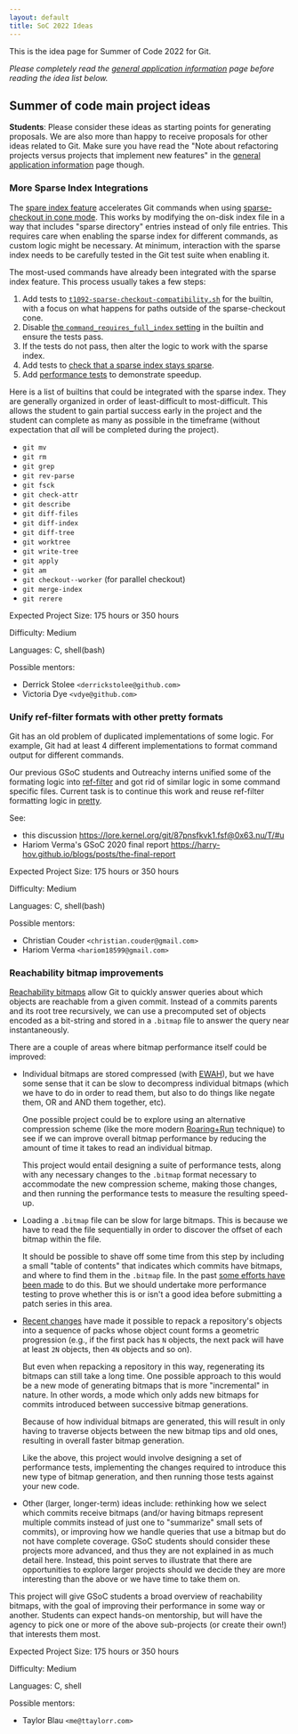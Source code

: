 ```yaml
---
layout: default
title: SoC 2022 Ideas
---
```


This is the idea page for Summer of Code 2022 for Git.

*Please completely read the [general application information](https://git.github.io/General-Application-Information)
page before reading the idea list below.*

## Summer of code main project ideas

**Students**: Please consider these ideas as starting points for
generating proposals. We are also more than happy to receive proposals
for other ideas related to Git. Make sure you have read the "Note
about refactoring projects versus projects that implement new
features" in the [general application information](https://git.github.io/General-Application-Information)
page though.

### More Sparse Index Integrations

The [spare index feature](https://github.blog/2021-11-10-make-your-monorepo-feel-small-with-gits-sparse-index/)
accelerates Git commands when using
[sparse-checkout in cone mode](https://github.blog/2020-01-17-bring-your-monorepo-down-to-size-with-sparse-checkout/).
This works by modifying the on-disk index file in a way that includes
"sparse directory" entries instead of only file entries. This requires
care when enabling the sparse index for different commands, as custom
logic might be necessary. At minimum, interaction with the sparse index
needs to be carefully tested in the Git test suite when enabling it.

The most-used commands have already been integrated with the sparse
index feature. This process usually takes a few steps:

1. Add tests to [`t1092-sparse-checkout-compatibility.sh`](https://github.com/git/git/blob/master/t/t1092-sparse-checkout-compatibility.sh)
   for the builtin, with a focus on what happens for paths outside of the
   sparse-checkout cone.
2. Disable [the `command_requires_full_index` setting](https://github.com/git/git/blob/master/repository.h#L35)
   in the builtin and ensure the tests pass.
3. If the tests do not pass, then alter the logic to work with the sparse index.
4. Add tests to [check that a sparse index stays sparse](https://github.com/git/git/blob/38062e73e009f27ea192d50481fcb5e7b0e9d6eb/t/t1092-sparse-checkout-compatibility.sh#L873-L939).
5. Add [performance tests](https://github.com/git/git/blob/master/t/perf/p2000-sparse-operations.sh)
   to demonstrate speedup.

Here is a list of builtins that could be integrated with the sparse index.
They are generally organized in order of least-difficult to most-difficult.
This allows the student to gain partial success early in the project and
the student can complete as many as possible in the timeframe (without
expectation that _all_ will be completed during the project).

* `git mv`
* `git rm`
* `git grep`
* `git rev-parse`
* `git fsck`
* `git check-attr`
* `git describe`
* `git diff-files`
* `git diff-index`
* `git diff-tree`
* `git worktree`
* `git write-tree`
* `git apply`
* `git am`
* `git checkout--worker` (for parallel checkout)
* `git merge-index`
* `git rerere`

Expected Project Size: 175 hours or 350 hours

Difficulty: Medium

Languages: C, shell(bash)

Possible mentors:
* Derrick Stolee `<derrickstolee@github.com>`
* Victoria Dye `<vdye@github.com>`

### Unify ref-filter formats with other pretty formats

Git has an old problem of duplicated implementations of some
logic. For example, Git had at least 4 different implementations to
format command output for different commands.

Our previous GSoC students and Outreachy interns unified some of the
formating logic into
[ref-filter](https://github.com/git/git/blob/master/ref-filter.h) and
got rid of similar logic in some command specific files. Current task
is to continue this work and reuse ref-filter formatting logic in
[pretty](https://github.com/git/git/blob/master/pretty.h).

See:

  - this discussion <https://lore.kernel.org/git/87pnsfkvk1.fsf@0x63.nu/T/#u>
  - Hariom Verma's GSoC 2020 final report <https://harry-hov.github.io/blogs/posts/the-final-report>

Expected Project Size: 175 hours or 350 hours

Difficulty: Medium

Languages: C, shell(bash)

Possible mentors:
* Christian Couder `<christian.couder@gmail.com>`
* Hariom Verma `<hariom18599@gmail.com>`

### Reachability bitmap improvements

[Reachability bitmaps][vmg-bitmaps] allow Git to quickly answer queries about
which objects are reachable from a given commit. Instead of a commits parents
and its root tree recursively, we can use a precomputed set of objects encoded
as a bit-string and stored in a `.bitmap` file to answer the query near
instantaneously.

There are a couple of areas where bitmap performance itself could be improved:

  - Individual bitmaps are stored compressed (with [EWAH][ewah]), but we have
    some sense that it can be slow to decompress individual bitmaps (which we
    have to do in order to read them, but also to do things like negate them, OR
    and AND them together, etc).

    One possible project could be to explore using an alternative compression
    scheme (like the more modern [Roaring+Run][roaring-run] technique) to see if
    we can improve overall bitmap performance by reducing the amount of time it
    takes to read an individual bitmap.

    This project would entail designing a suite of performance tests, along with
    any necessary changes to the `.bitmap` format necessary to accommodate the
    new compression scheme, making those changes, and then running the
    performance tests to measure the resulting speed-up.

  - Loading a `.bitmap` file can be slow for large bitmaps. This is because we
    have to read the file sequentially in order to discover the offset of each
    bitmap within the file.

    It should be possible to shave off some time from this step by including a
    small "table of contents" that indicates which commits have bitmaps, and
    where to find them in the `.bitmap` file. In the past [some efforts have
    been made][ttaylorr-commit-table] to do this. But we should undertake more
    performance testing to prove whether this is or isn't a good idea before
    submitting a patch series in this area.

  - [Recent changes][ttaylorr-bitmaps] have made it possible to repack a
    repository's objects into a sequence of packs whose object count forms a
    geometric progression (e.g., if the first pack has `N` objects, the next
    pack will have at least `2N` objects, then `4N` objects and so on).

    But even when repacking a repository in this way, regenerating its bitmaps
    can still take a long time. One possible approach to this would be a new
    mode of generating bitmaps that is more "incremental" in nature. In other
    words, a mode which only adds new bitmaps for commits introduced between
    successive bitmap generations.

    Because of how individual bitmaps are generated, this will result in only
    having to traverse objects between the new bitmap tips and old ones,
    resulting in overall faster bitmap generation.

    Like the above, this project would involve designing a set of performance
    tests, implementing the changes required to introduce this new type of
    bitmap generation, and then running those tests against your new code.

  - Other (larger, longer-term) ideas include: rethinking how we select which
    commits receive bitmaps (and/or having bitmaps represent multiple commits
    instead of just one to "summarize" small sets of commits), or improving how
    we handle queries that use a bitmap but do not have complete coverage.
    GSoC students should consider these projects more advanced, and thus they
    are not explained in as much detail here. Instead, this point serves to
    illustrate that there are opportunities to explore larger projects should we
    decide they are more interesting than the above or we have time to take them
    on.

This project will give GSoC students a broad overview of reachability bitmaps,
with the goal of improving their performance in some way or another. Students
can expect hands-on mentorship, but will have the agency to pick one or more of
the above sub-projects (or create their own!) that interests them most.

Expected Project Size: 175 hours or 350 hours

Difficulty: Medium

Languages: C, shell

Possible mentors:
* Taylor Blau `<me@ttaylorr.com>`

[vmg-bitmaps]: https://github.blog/2015-09-22-counting-objects/
[ewah]: https://arxiv.org/abs/0901.3751
[roaring-run]: https://roaringbitmap.org/about/
[ttaylorr-commit-table]: https://lore.kernel.org/git/YNuiM8TR5evSeNsN@nand.local/
[ttaylorr-bitmaps]: https://github.blog/2021-04-29-scaling-monorepo-maintenance/
